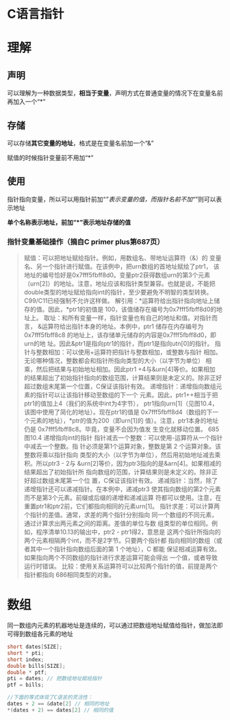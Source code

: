 # C语言指针

# 理解

## 声明

可以理解为一种数据类型，**相当于变量**，声明方式在普通变量的情况下在变量名前再加入一个“*”

## 存储

可以存储**其它变量的地址**，格式是在变量名前加一个“&”

赋值的时候指针变量前不用加“*”

## 使用

指针指向变量，所以可以用指针前加“*”表示变量的值，而指针名前不加“*”则可以表示地址

**单个名称表示地址，前加“*”表示地址存储的值**

### 指针变量基础操作（摘自C primer plus第687页）

> 赋值：可以把地址赋给指针。例如，用数组名、带地址运算符（&）的
变量名、另一个指针进行赋值。在该例中，把urn数组的首地址赋给了ptr1，
该地址的编号恰好是0x7fff5fbff8d0。变量ptr2获得数组urn的第3个元素
（urn[2]）的地址。注意，地址应该和指针类型兼容。也就是说，不能把
double类型的地址赋给指向int的指针，至少要避免不明智的类型转换。
C99/C11已经强制不允许这样做。
解引用：*运算符给出指针指向地址上储存的值。因此，*ptr1的初值是
100，该值储存在编号为0x7fff5fbff8d0的地址上。
取址：和所有变量一样，指针变量也有自己的地址和值。对指针而言，
&运算符给出指针本身的地址。本例中，ptr1 储存在内存编号为
0x7fff5fbff8c8 的地址上，该存储单元储存的内容是0x7fff5fbff8d0，即urn的地
址。因此&ptr1是指向ptr1的指针，而ptr1是指向utn[0]的指针。
指针与整数相加：可以使用+运算符把指针与整数相加，或整数与指针
相加。无论哪种情况，整数都会和指针所指向类型的大小（以字节为单位）
相乘，然后把结果与初始地址相加。因此ptr1 +4与&urn[4]等价。如果相加
的结果超出了初始指针指向的数组范围，计算结果则是未定义的。除非正好
超过数组末尾第一个位置，C保证该指针有效。
递增指针：递增指向数组元素的指针可以让该指针移动至数组的下一个
元素。因此，ptr1++相当于把ptr1的值加上4（我们的系统中int为4字节），
ptr1指向urn[1]（见图10.4，该图中使用了简化的地址）。现在ptr1的值是
0x7fff5fbff8d4（数组的下一个元素的地址），*ptr的值为200（即urn[1]的
值）。注意，ptr1本身的地址仍是 0x7fff5fbff8c8。毕竟，变量不会因为值发
生变化就移动位置。
685图10.4 递增指向int的指针
指针减去一个整数：可以使用-运算符从一个指针中减去一个整数。指
针必须是第1个运算对象，整数是第 2 个运算对象。该整数将乘以指针指向
类型的大小（以字节为单位），然后用初始地址减去乘积。所以ptr3 - 2与
&urn[2]等价，因为ptr3指向的是&arn[4]。如果相减的结果超出了初始指针所
指向数组的范围，计算结果则是未定义的。除非正好超过数组末尾第一个位
置，C保证该指针有效。
递减指针：当然，除了递增指针还可以递减指针。在本例中，递减ptr3
使其指向数组的第2个元素而不是第3个元素。前缀或后缀的递增和递减运算
符都可以使用。注意，在重置ptr1和ptr2前，它们都指向相同的元素urn[1]。
指针求差：可以计算两个指针的差值。通常，求差的两个指针分别指向
同一个数组的不同元素，通过计算求出两元素之间的距离。差值的单位与数
组类型的单位相同。例如，程序清单10.13的输出中，ptr2 - ptr1得2，意思是
这两个指针所指向的两个元素相隔两个int，而不是2字节。只要两个指针都
指向相同的数组（或者其中一个指针指向数组后面的第 1 个地址），C 都能
保证相减运算有效。如果指向两个不同数组的指针进行求差运算可能会得出
一个值，或者导致运行时错误。
比较：使用关系运算符可以比较两个指针的值，前提是两个指针都指向
686相同类型的对象。
> 

# 数组

同一数组内元素的机器地址是连续的，可以通过把数组地址赋值给指针，做加法即可得到数组各元素的地址

```c
short dates[SIZE];
short * pti;
short index;
double bills[SIZE];
double * ptf;
pti = dates; // 把数组地址赋给指针
ptf = bills;

//下面的等式体现了C语言的灵活性：
dates + 2 == &date[2] // 相同的地址
*(dates + 2) == dates[2] // 相同的值
```